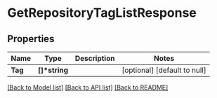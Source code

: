 # GetRepositoryTagListResponse

## Properties
Name | Type | Description | Notes
------------ | ------------- | ------------- | -------------
**Tag** | **[]\*string** |  | [optional] [default to null]

[[Back to Model list]](../README.md#documentation-for-models) [[Back to API list]](../README.md#documentation-for-api-endpoints) [[Back to README]](../README.md)


